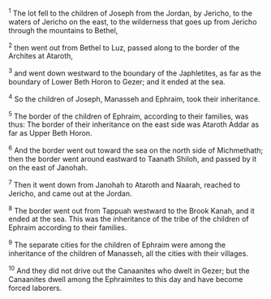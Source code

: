 <sup>1</sup> 
The lot fell to the children of Joseph from the Jordan, by Jericho, to the waters of Jericho on the east, to the wilderness that goes up from Jericho through the mountains to Bethel, 

<sup>2</sup> 
then went out from Bethel to Luz, passed along to the border of the Archites at Ataroth, 

<sup>3</sup> 
and went down westward to the boundary of the Japhletites, as far as the boundary of Lower Beth Horon to Gezer; and it ended at the sea. 

<sup>4</sup> 
So the children of Joseph, Manasseh and Ephraim, took their inheritance.

<sup>5</sup> 
The border of the children of Ephraim, according to their families, was thus: The border of their inheritance on the east side was Ataroth Addar as far as Upper Beth Horon. 

<sup>6</sup> 
And the border went out toward the sea on the north side of Michmethath; then the border went around eastward to Taanath Shiloh, and passed by it on the east of Janohah. 

<sup>7</sup> 
Then it went down from Janohah to Ataroth and Naarah, reached to Jericho, and came out at the Jordan. 

<sup>8</sup> 
The border went out from Tappuah westward to the Brook Kanah, and it ended at the sea. This was the inheritance of the tribe of the children of Ephraim according to their families. 

<sup>9</sup> 
The separate cities for the children of Ephraim were among the inheritance of the children of Manasseh, all the cities with their villages. 

<sup>10</sup> 
And they did not drive out the Canaanites who dwelt in Gezer; but the Canaanites dwell among the Ephraimites to this day and have become forced laborers.